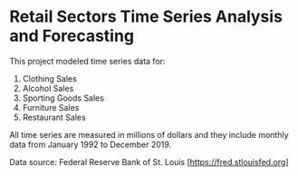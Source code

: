 # Retail Sectors Time Series Analysis and Forecasting

This project modeled time series data for:

1. Clothing Sales
2. Alcohol Sales
3. Sporting Goods Sales
4. Furniture Sales
5. Restaurant Sales

All time series are measured in millions of dollars and they include monthly data from January 1992 to December 2019.

Data source: Federal Reserve Bank of St. Louis [https://fred.stlouisfed.org]
